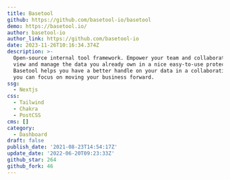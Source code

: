 ```yaml
---
title: Basetool
github: https://github.com/basetool-io/basetool
demo: https://basetool.io/
author: basetool-io
author_link: https://github.com/basetool-io
date: 2023-11-26T10:16:34.374Z
description: >-
  Open-source internal tool framework. Empower your team and collaborators to
  view and manage the data you already own in a nice easy-to-use protected tool.
  Basetool helps you have a better handle on your data in a collaborative way so
  you can focus on moving your business forward.
ssg:
  - Nextjs
css:
  - Tailwind
  - Chakra
  - PostCSS
cms: []
category:
  - Dashboard
draft: false
publish_date: '2021-08-23T14:54:17Z'
update_date: '2022-06-20T09:23:33Z'
github_star: 264
github_fork: 46
---
```

